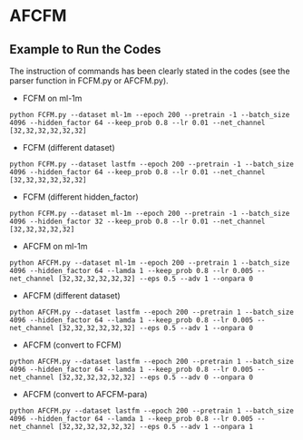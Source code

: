 # AFCFM

## Example to Run the Codes
The instruction of commands has been clearly stated in the codes (see the parser function in FCFM.py or AFCFM.py).
* FCFM on ml-1m
```
python FCFM.py --dataset ml-1m --epoch 200 --pretrain -1 --batch_size 4096 --hidden_factor 64 --keep_prob 0.8 --lr 0.01 --net_channel [32,32,32,32,32,32] 
```

* FCFM (different dataset)
```
python FCFM.py --dataset lastfm --epoch 200 --pretrain -1 --batch_size 4096 --hidden_factor 64 --keep_prob 0.8 --lr 0.01 --net_channel [32,32,32,32,32,32] 
```

* FCFM (different hidden_factor)
```
python FCFM.py --dataset ml-1m --epoch 200 --pretrain -1 --batch_size 4096 --hidden_factor 32 --keep_prob 0.8 --lr 0.01 --net_channel [32,32,32,32,32] 
```

* AFCFM on ml-1m
```
python AFCFM.py --dataset ml-1m --epoch 200 --pretrain 1 --batch_size 4096 --hidden_factor 64 --lamda 1 --keep_prob 0.8 --lr 0.005 --net_channel [32,32,32,32,32,32] --eps 0.5 --adv 1 --onpara 0
```

* AFCFM (different dataset)
```
python AFCFM.py --dataset lastfm --epoch 200 --pretrain 1 --batch_size 4096 --hidden_factor 64 --lamda 1 --keep_prob 0.8 --lr 0.005 --net_channel [32,32,32,32,32,32] --eps 0.5 --adv 1 --onpara 0
```

* AFCFM (convert to FCFM)
```
python AFCFM.py --dataset lastfm --epoch 200 --pretrain 1 --batch_size 4096 --hidden_factor 64 --lamda 1 --keep_prob 0.8 --lr 0.005 --net_channel [32,32,32,32,32,32] --eps 0.5 --adv 0 --onpara 0
```
* AFCFM (convert to AFCFM-para)
```
python AFCFM.py --dataset lastfm --epoch 200 --pretrain 1 --batch_size 4096 --hidden_factor 64 --lamda 1 --keep_prob 0.8 --lr 0.005 --net_channel [32,32,32,32,32,32] --eps 0.5 --adv 1 --onpara 1

